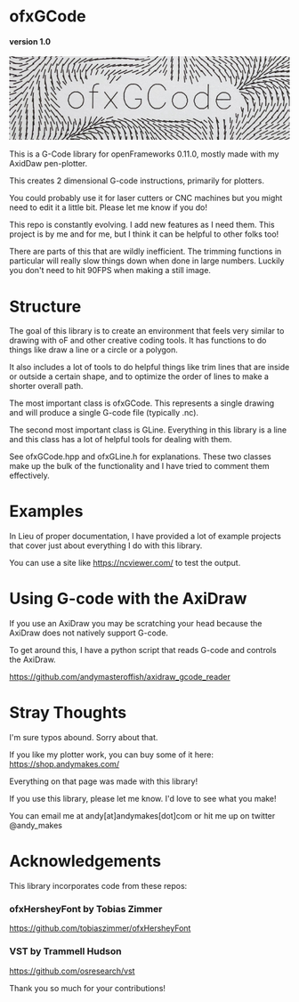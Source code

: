 # ofxGCode
#### version 1.0

![ofxGCode drawings](https://github.com/andymasteroffish/ofxGCode/blob/master/topper.jpg)

This is a G-Code library for openFrameworks 0.11.0, mostly made with my AxidDaw pen-plotter.

This creates 2 dimensional G-code instructions, primarily for plotters.

You could probably use it for laser cutters or CNC machines but you might need to edit it a little bit. Please let me know if you do!

This repo is constantly evolving. I add new features as I need them. This project is by me and for me, but I think it can be helpful to other folks too!

There are parts of this that are wildly inefficient. The trimming functions in particular will really slow things down when done in large numbers. Luckily you don't need to hit 90FPS when making a still image.

# Structure

The goal of this library is to create an environment that feels very similar to drawing with oF and other creative coding tools. It has functions to do things like draw a line or a circle or a polygon.

It also includes a lot of tools to do helpful things like trim lines that are inside or outside a certain shape, and to optimize the order of lines to make a shorter overall path.

The most important class is ofxGCode. This represents a single drawing and will produce a single G-code file (typically .nc).

The second most important class is GLine. Everything in this library is a line and this class has a lot of helpful tools for dealing with them.

See ofxGCode.hpp and ofxGLine.h for explanations. These two classes make up the bulk of the functionality and I have tried to comment them effectively.

# Examples

In Lieu of proper documentation, I have provided a lot of example projects that cover just about everything I do with this library.

You can use a site like https://ncviewer.com/ to test the output.


# Using G-code with the AxiDraw

If you use an AxiDraw you may be scratching your head because the AxiDraw does not natively support G-code.

To get around this, I have a python script that reads G-code and controls the AxiDraw.

https://github.com/andymasteroffish/axidraw_gcode_reader



# Stray Thoughts

I'm sure typos abound. Sorry about that.

If you like my plotter work, you can buy some of it here: https://shop.andymakes.com/

Everything on that page was made with this library!

If you use this library, please let me know. I'd love to see what you make!

You can email me at andy[at]andymakes[dot]com or hit me up on twitter @andy_makes


# Acknowledgements

This library incorporates code from these repos:

### ofxHersheyFont by Tobias Zimmer
https://github.com/tobiaszimmer/ofxHersheyFont

### VST by Trammell Hudson
https://github.com/osresearch/vst

Thank you so much for your contributions!